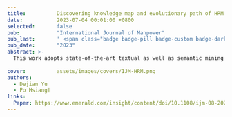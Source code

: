 ```yaml
---
title:          Discovering knowledge map and evolutionary path of HRM and ER Using the STM combined with Word2vec
date:           2023-07-04 00:01:00 +0800
selected:       false
pub:            "International Journal of Manpower"
pub_last:       ' <span class="badge badge-pill badge-custom badge-dark">Journal</span>'
pub_date:       "2023"
abstract: >-
  This work adopts state-of-the-art textual as well as semantic mining techniques to establish a comprehensive knowledge map for HRM and ER research. Furthermore, these results uniquely demonstrate the pluralistic ideological orientation at the social level is gradually integrated into more micro levels, such as enterprises and individuals. These are the contents that were mentioned from previous studies by scholars, but not meticulously verified and interpreted.
  
cover:          assets/images/covers/IJM-HRM.png
authors:
  - Dejian Yu
  - Po Hsiang†
links:
  Paper: https://www.emerald.com/insight/content/doi/10.1108/ijm-08-2022-0353/full/html
---
```

